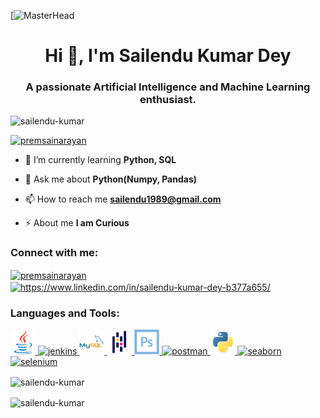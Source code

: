 [![MasterHead](https://miro.medium.com/v2/resize:fit:1400/1*s2sSUmiJGjitCLgjZA8H4w.gif)

<h1 align="center">Hi 👋, I'm Sailendu Kumar Dey</h1>
<h3 align="center">A passionate Artificial Intelligence and Machine Learning enthusiast.</h3>

<p align="left"> <img src="https://komarev.com/ghpvc/?username=sailendu-kumar&label=Profile%20views&color=0e75b6&style=flat" alt="sailendu-kumar" /> </p>

<p align="left"> <a href="https://twitter.com/premsainarayan" target="blank"><img src="https://img.shields.io/twitter/follow/premsainarayan?logo=twitter&style=for-the-badge" alt="premsainarayan" /></a> </p>

- 🌱 I’m currently learning **Python, SQL**

- 💬 Ask me about **Python(Numpy, Pandas)**

- 📫 How to reach me **sailendu1989@gmail.com**

- ⚡ About me **I am Curious**

<h3 align="left">Connect with me:</h3>
<p align="left">
<a href="https://twitter.com/premsainarayan" target="blank"><img align="center" src="https://raw.githubusercontent.com/rahuldkjain/github-profile-readme-generator/master/src/images/icons/Social/twitter.svg" alt="premsainarayan" height="30" width="40" /></a>
<a href="https://linkedin.com/in/https://www.linkedin.com/in/sailendu-kumar-dey-b377a655/" target="blank"><img align="center" src="https://raw.githubusercontent.com/rahuldkjain/github-profile-readme-generator/master/src/images/icons/Social/linked-in-alt.svg" alt="https://www.linkedin.com/in/sailendu-kumar-dey-b377a655/" height="30" width="40" /></a>
</p>

<h3 align="left">Languages and Tools:</h3>
<p align="left"> <a href="https://www.java.com" target="_blank" rel="noreferrer"> <img src="https://raw.githubusercontent.com/devicons/devicon/master/icons/java/java-original.svg" alt="java" width="40" height="40"/> </a> <a href="https://www.jenkins.io" target="_blank" rel="noreferrer"> <img src="https://www.vectorlogo.zone/logos/jenkins/jenkins-icon.svg" alt="jenkins" width="40" height="40"/> </a> <a href="https://www.mysql.com/" target="_blank" rel="noreferrer"> <img src="https://raw.githubusercontent.com/devicons/devicon/master/icons/mysql/mysql-original-wordmark.svg" alt="mysql" width="40" height="40"/> </a> <a href="https://pandas.pydata.org/" target="_blank" rel="noreferrer"> <img src="https://raw.githubusercontent.com/devicons/devicon/2ae2a900d2f041da66e950e4d48052658d850630/icons/pandas/pandas-original.svg" alt="pandas" width="40" height="40"/> </a> <a href="https://www.photoshop.com/en" target="_blank" rel="noreferrer"> <img src="https://raw.githubusercontent.com/devicons/devicon/master/icons/photoshop/photoshop-line.svg" alt="photoshop" width="40" height="40"/> </a> <a href="https://postman.com" target="_blank" rel="noreferrer"> <img src="https://www.vectorlogo.zone/logos/getpostman/getpostman-icon.svg" alt="postman" width="40" height="40"/> </a> <a href="https://www.python.org" target="_blank" rel="noreferrer"> <img src="https://raw.githubusercontent.com/devicons/devicon/master/icons/python/python-original.svg" alt="python" width="40" height="40"/> </a> <a href="https://seaborn.pydata.org/" target="_blank" rel="noreferrer"> <img src="https://seaborn.pydata.org/_images/logo-mark-lightbg.svg" alt="seaborn" width="40" height="40"/> </a> <a href="https://www.selenium.dev" target="_blank" rel="noreferrer"> <img src="https://raw.githubusercontent.com/detain/svg-logos/780f25886640cef088af994181646db2f6b1a3f8/svg/selenium-logo.svg" alt="selenium" width="40" height="40"/> </a> </p>

<p><img align="center" src="https://github-readme-stats.vercel.app/api/top-langs?username=sailendu-kumar&show_icons=true&locale=en&layout=compact" alt="sailendu-kumar" /></p>

<p><img align="center" src="https://github-readme-streak-stats.herokuapp.com/?user=sailendu-kumar&" alt="sailendu-kumar" /></p>

